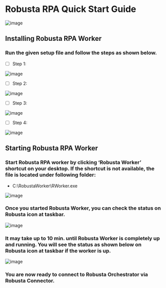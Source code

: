 # Robusta RPA Quick Start Guide
![image](https://user-images.githubusercontent.com/87966919/129855641-7417b8a4-009f-44b5-a2e8-dbcf3b03f933.png)
## Installing Robusta RPA Worker

### Run the given setup file and follow the steps as shown below.
- [ ] Step 1:

![image](https://user-images.githubusercontent.com/87966919/129855735-6bf641b9-368d-4d73-9ff0-a5c99ba8d8fb.png)

- [ ] Step 2:

![image](https://user-images.githubusercontent.com/87966919/129855749-d4cb6cfc-423e-4c8c-9ace-46de1f914048.png)

- [ ] Step 3:

![image](https://user-images.githubusercontent.com/87966919/129855763-11f5ca9f-6f27-4797-ab06-49ac453fe25b.png)

- [ ] Step 4:

![image](https://user-images.githubusercontent.com/87966919/129855769-30f073a9-23db-41ed-8b13-b249534afbe4.png)

## Starting Robusta RPA Worker
### Start Robusta RPA worker by clicking ‘Robusta Worker’ shortcut on your desktop. If the shortcut is not available, the file is located under following folder:

- C:\RobustaWorker\RWorker.exe

![image](https://user-images.githubusercontent.com/87966919/129855836-55ff9c77-6566-4575-85da-e9959faae453.png)

### Once you started Robusta Worker, you can check the status on Robusta icon at taskbar. 
![image](https://user-images.githubusercontent.com/87966919/129855858-f63d5f32-1b60-4811-a484-ed4394948637.png)
### It may take up to 10 min. until Robusta Worker is completely up and running. You will see the status as shown below on Robusta icon at taskbar if the worker is up.
![image](https://user-images.githubusercontent.com/87966919/129855880-31663a1e-90aa-4791-a5b1-d42e33ec44e5.png)
### You are now ready to connect to Robusta Orchestrator via Robusta Connector.
